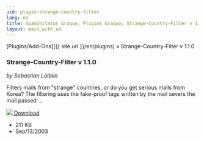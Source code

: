 ```yaml
---
uid: plugin-strange-country-filter
lang: en
title: Spamihilator &raquo; Plugins &raquo; Strange-Country-Filter v 1.1.0
layout: main_with_ad
---
```


[Plugins/Add-Ons]({{ site.url }}/en/plugins) &laquo; Strange-Country-Filter v 1.1.0

### Strange-Country-Filter v 1.1.0

_by Sebastian Laiblin_

Filters mails from "strange" countries, or do you get serious mails from Korea? The filtering uses the fake-proof tags written by the mail severs the mail passed ...

<div class="downloadsection">
<a href="http://www.laiblin.de/download/download.php?id=strangecountryfilter" class="radius button left" id="download-button"><img src="{{site.url}}/images/download-arrow.png"> Download</a>
<ul id="download-notes">
<li>211 KB</li>
<li>Sep/13/2003</li>
</ul>
</div>

